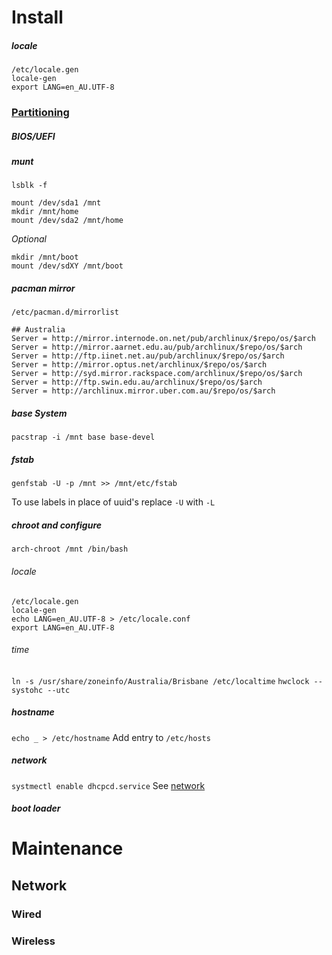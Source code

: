 # Install
##### locale

``` 
/etc/locale.gen
locale-gen
export LANG=en_AU.UTF-8
```

### [Partitioning](./linux/partioning.md)
##### BIOS/UEFI

##### munt
```
lsblk -f

mount /dev/sda1 /mnt
mkdir /mnt/home
mount /dev/sda2 /mnt/home
```

_Optional_
```
mkdir /mnt/boot
mount /dev/sdXY /mnt/boot
```

##### pacman mirror
` /etc/pacman.d/mirrorlist `
```
## Australia
Server = http://mirror.internode.on.net/pub/archlinux/$repo/os/$arch
Server = http://mirror.aarnet.edu.au/pub/archlinux/$repo/os/$arch
Server = http://ftp.iinet.net.au/pub/archlinux/$repo/os/$arch
Server = http://mirror.optus.net/archlinux/$repo/os/$arch
Server = http://syd.mirror.rackspace.com/archlinux/$repo/os/$arch
Server = http://ftp.swin.edu.au/archlinux/$repo/os/$arch
Server = http://archlinux.mirror.uber.com.au/$repo/os/$arch
```

##### base System
`pacstrap -i /mnt base base-devel`

##### fstab
`genfstab -U -p /mnt >> /mnt/etc/fstab`

To use labels in place of uuid's replace `-U` with `-L`

##### chroot and configure
`arch-chroot /mnt /bin/bash`
###### locale
``` 
/etc/locale.gen
locale-gen
echo LANG=en_AU.UTF-8 > /etc/locale.conf
export LANG=en_AU.UTF-8
```
###### time
`ln -s /usr/share/zoneinfo/Australia/Brisbane /etc/localtime`
`hwclock --systohc --utc`

##### hostname
`echo _ > /etc/hostname`
Add entry to `/etc/hosts`

##### network
`systmectl enable dhcpcd.service`
See [network](https://github.com/nhibberd/nhibberd.github.io/blob/master/archlinux.md#network-1)

##### boot loader


# Maintenance

## Network
### Wired

### Wireless
